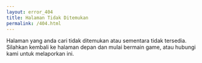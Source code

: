 ```yaml
---
layout: error_404
title: Halaman Tidak Ditemukan
permalink: /404.html
---
```


<p>
 Halaman yang anda cari tidak ditemukan atau sementara tidak tersedia. Silahkan kembali ke halaman depan dan mulai bermain game, atau hubungi kami untuk melaporkan ini.
</p>
